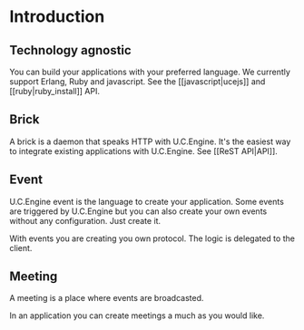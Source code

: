 # Introduction

## Technology agnostic

You can build your applications with your preferred language. We currently support Erlang, Ruby and javascript. See the [[javascript|ucejs]] and [[ruby|ruby_install]] API.

## Brick

A brick is a daemon that speaks HTTP with U.C.Engine. It's the easiest way to integrate existing applications with U.C.Engine. See [[ReST API|API]].

## Event

U.C.Engine event is the language to create your application. Some events are triggered by U.C.Engine but you can also create your own events without any configuration. Just create it.

With events you are creating you own protocol. The logic is delegated to the client.

## Meeting

A meeting is a place where events are broadcasted.

In an application you can create meetings a much as you would like.
